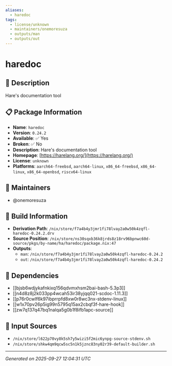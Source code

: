 ```yaml
---
aliases:
  - haredoc
tags:
  - license/unknown
  - maintainers/onemoresuza
  - outputs/man
  - outputs/out
---
```


# haredoc

## 📝 Description

Hare's documentation tool

## 📋 Package Information

- **Name**: `haredoc`
- **Version**: `0.24.2`
- **Available**: ✅ Yes
- **Broken**: ✅ No
- **Description**: Hare's documentation tool
- **Homepage**: [https://harelang.org/](https://harelang.org/)
- **License**: `unknown`
- **Platforms**: `aarch64-freebsd`, `aarch64-linux`, `x86_64-freebsd`, `x86_64-linux`, `x86_64-openbsd`, `riscv64-linux`
## 👥 Maintainers

- @onemoresuza


## 🔧 Build Information

- **Derivation Path**: `/nix/store/f7a4b4y3jmr1fi78lvay2a0w50k4zqfl-haredoc-0.24.2.drv`
- **Source Position**: `/nix/store/ns30sqxb36k8jrds8z18rv96bpnwc60d-source/pkgs/by-name/ha/haredoc/package.nix:47`
- **Outputs**:
  - `man`:  `/nix/store/f7a4b4y3jmr1fi78lvay2a0w50k4zqfl-haredoc-0.24.2`
  - `out`:  `/nix/store/f7a4b4y3jmr1fi78lvay2a0w50k4zqfl-haredoc-0.24.2`

## 🔗 Dependencies

- [[bjsb6wdjykafnkixq156qdvmxhsm2bai-bash-5.3p3]]
- [[n4d8z8j2k033pp4wcah53ir38yjqq021-scdoc-1.11.3]]
- [[p76r0cwlf6k97ibprrpfd8xw0r8wc3nx-stdenv-linux]]
- [[w1x70pv26p5ig99n5795q15ax2cbqf3f-hare-hook]]
- [[zw7q137q47bq1nalqa5g0b1f8ifb1apc-source]]

## 📁 Input Sources

- `/nix/store/l622p70vy8k5sh7y5wizi5f2mic6ynpg-source-stdenv.sh`
- `/nix/store/shkw4qm9qcw5sc5n1k5jznc83ny02r39-default-builder.sh`

---
*Generated on 2025-09-27 12:04:31 UTC*
